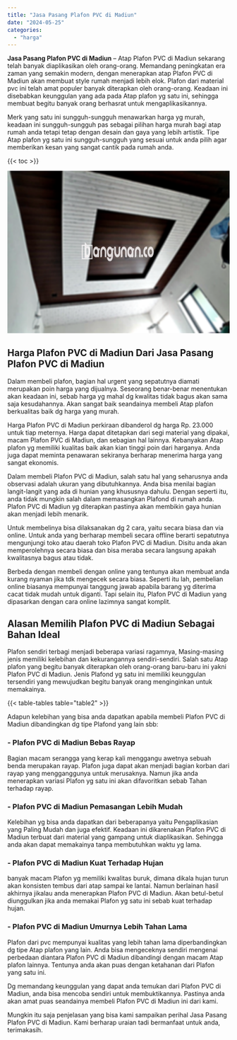```yaml
---
title: "Jasa Pasang Plafon PVC di Madiun"
date: "2024-05-25"
categories: 
  - "harga"
---
```


**Jasa Pasang Plafon PVC di Madiun** – Atap Plafon PVC di Madiun sekarang telah banyak diaplikasikan oleh orang-orang. Memandang peningkatan era zaman yang semakin modern, dengan menerapkan atap Plafon PVC di Madiun akan membuat style rumah menjadi lebih elok. Plafon dari material pvc ini telah amat populer banyak diterapkan oleh orang-orang. Keadaan ini disebabkan keunggulan yang ada pada Atap plafon yg satu ini, sehingga membuat begitu banyak orang berhasrat untuk mengaplikasikannya.

Merk yang satu ini sungguh-sungguh menawarkan harga yg murah, keadaan ini sungguh-sungguh pas sebagai pilihan harga murah bagi atap rumah anda tetapi tetap dengan desain dan gaya yang lebih artistik. Tipe Atap plafon yg satu ini sungguh-sungguh yang sesuai untuk anda pilih agar memberikan kesan yang sangat cantik pada rumah anda.

{{< toc >}}

![Jasa Pasang Plafon PVC di Madiun](/images/flafond-pvc-murah05.png)

## Harga Plafon PVC di Madiun Dari Jasa Pasang Plafon PVC di Madiun

Dalam membeli plafon, bagian hal urgent yang sepatutnya diamati merupakan poin harga yang dijualnya. Seseorang benar-benar menentukan akan keadaan ini, sebab harga yg mahal dg kwalitas tidak bagus akan sama saja kesudahannya. Akan sangat baik seandainya membeli Atap plafon berkualitas baik dg harga yang murah.

Harga Plafon PVC di Madiun perkiraan dibanderol dg harga Rp. 23.000 untuk tiap meternya. Harga dapat ditetapkan dari segi material yang dipakai, macam Plafon PVC di Madiun, dan sebagian hal lainnya. Kebanyakan Atap plafon yg memiliki kualitas baik akan kian tinggi poin dari harganya. Anda juga dapat meminta penawaran sekiranya berharap menerima harga yang sangat ekonomis.

Dalam membeli Plafon PVC di Madiun, salah satu hal yang seharusnya anda observasi adalah ukuran yang dibutuhkannya. Anda bisa menilai bagian langit-langit yang ada di hunian yang khususnya dahulu. Dengan seperti itu, anda tidak mungkin salah dalam memasangkan Plafond di rumah anda. Plafon PVC di Madiun yg diterapkan pastinya akan membikin gaya hunian akan menjadi lebih menarik.

Untuk membelinya bisa dilaksanakan dg 2 cara, yaitu secara biasa dan via online. Untuk anda yang berharap membeli secara offline berarti sepatutnya mengunjungi toko atau daerah toko Plafon PVC di Madiun. Disitu anda akan memperolehnya secara biasa dan bisa meraba secara langsung apakah kwalitasnya bagus atau tidak.

Berbeda dengan membeli dengan online yang tentunya akan membuat anda kurang nyaman jika tdk mengecek secara biasa. Seperti itu lah, pembelian online biasanya mempunyai tanggung jawab apabila barang yg diterima cacat tidak mudah untuk diganti. Tapi selain itu, Plafon PVC di Madiun yang dipasarkan dengan cara online lazimnya sangat komplit.

## Alasan Memilih Plafon PVC di Madiun Sebagai Bahan Ideal

Plafon sendiri terbagi menjadi beberapa variasi ragamnya, Masing-masing jenis memiliki kelebihan dan kekurangannya sendiri-sendiri. Salah satu Atap plafon yang begitu banyak diterapkan oleh orang-orang baru-baru ini yakni Plafon PVC di Madiun. Jenis Plafond yg satu ini memiliki keunggulan tersendiri yang mewujudkan begitu banyak orang menginginkan untuk memakainya.

{{< table-tables table="table2" >}}

Adapun kelebihan yang bisa anda dapatkan apabila membeli Plafon PVC di Madiun dibandingkan dg tipe Plafond yang lain sbb:

### \- Plafon PVC di Madiun Bebas Rayap

Bagian macam serangga yang kerap kali menggangu awetnya sebuah benda merupakan rayap. Plafon juga dapat akan menjadi bagian korban dari rayap yang mengganggunya untuk merusaknya. Namun jika anda menerapkan variasi Plafon yg satu ini akan difavoritkan sebab Tahan terhadap rayap.

### \- Plafon PVC di Madiun Pemasangan Lebih Mudah

Kelebihan yg bisa anda dapatkan dari beberapanya yaitu Pengaplikasian yang Paling Mudah dan juga efektif. Keadaan ini dikarenakan Plafon PVC di Madiun terbuat dari material yang gampang untuk diaplikasikan. Sehingga anda akan dapat memakainya tanpa membutuhkan waktu yg lama.

### \- Plafon PVC di Madiun Kuat Terhadap Hujan

banyak macam Plafon yg memiliki kwalitas buruk, dimana dikala hujan turun akan konsisten tembus dari atap sampai ke lantai. Namun berlainan hasil akhirnya jikalau anda menerapkan Plafon PVC di Madiun. Akan betul-betul diunggulkan jika anda memakai Plafon yg satu ini sebab kuat terhadap hujan.

### \- Plafon PVC di Madiun Umurnya Lebih Tahan Lama

Plafon dari pvc mempunyai kualitas yang lebih tahan lama diperbandingkan dg tipe Atap plafon yang lain. Anda bisa mengeceknya sendiri mengenai perbedaan diantara Plafon PVC di Madiun dibandingi dengan macam Atap plafon lainnya. Tentunya anda akan puas dengan ketahanan dari Plafon yang satu ini.

Dg memandang keunggulan yang dapat anda temukan dari Plafon PVC di Madiun, anda bisa mencoba sendiri untuk membuktikannya. Pastinya anda akan amat puas seandainya membeli Plafon PVC di Madiun ini dari kami.

Mungkin itu saja penjelasan yang bisa kami sampaikan perihal Jasa Pasang Plafon PVC di Madiun. Kami berharap uraian tadi bermanfaat untuk anda, terimakasih.
